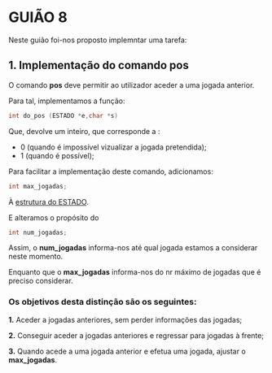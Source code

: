 # GUIÃO 8

Neste guião foi-nos proposto implemntar uma tarefa:

## 1. Implementação do comando pos

O comando **pos** deve permitir ao utilizador aceder a uma jogada anterior.

Para tal, implementamos a função:
```c
int do_pos (ESTADO *e,char *s)
```
Que, devolve um inteiro, que corresponde a :

- 0 (quando é impossível vizualizar a jogada pretendida);
- 1 (quando é possível);

Para facilitar a implementação deste comando, adicionamos:
```c
int max_jogadas;
```
À [estrutura do ESTADO](https://github.com/JoseDiogoMartinsVieira/LI2PL3G2/blob/master/relat%C3%B3rios/Estrutura.md). 

E alteramos o propósito do
```c
int num_jogadas;
```
Assim, o **num_jogadas** informa-nos até qual jogada estamos a considerar neste momento.

Enquanto que o **max_jogadas** informa-nos do nr máximo de jogadas que é preciso considerar.

### Os objetivos desta distinção são os seguintes:

**1.** Aceder a jogadas anteriores, sem perder informações das jogadas;

**2.** Conseguir aceder a jogadas anteriores e regressar para jogadas à frente;

**3.** Quando acede a uma jogada anterior e efetua uma jogada, ajustar o **max_jogadas**.
